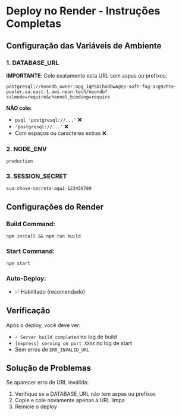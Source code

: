 # Deploy no Render - Instruções Completas

## Configuração das Variáveis de Ambiente

### 1. DATABASE_URL
**IMPORTANTE**: Cole exatamente esta URL sem aspas ou prefixos:

```
postgresql://neondb_owner:npg_IqP5Diho0bwA@ep-soft-fog-acg92hte-pooler.sa-east-1.aws.neon.tech/neondb?sslmode=require&channel_binding=require
```

**NÃO cole:**
- `psql 'postgresql://...'` ❌
- `'postgresql://...'` ❌
- Com espaços ou caracteres extras ❌

### 2. NODE_ENV
```
production
```

### 3. SESSION_SECRET
```
sua-chave-secreta-aqui-123456789
```

## Configurações do Render

### Build Command:
```
npm install && npm run build
```

### Start Command:
```
npm start
```

### Auto-Deploy:
- ✅ Habilitado (recomendado)

## Verificação

Após o deploy, você deve ver:
- `✓ Server build completed` no log de build
- `[express] serving on port XXXX` no log de start
- Sem erros de `ERR_INVALID_URL`

## Solução de Problemas

Se aparecer erro de URL inválida:
1. Verifique se a DATABASE_URL não tem aspas ou prefixos
2. Copie e cole novamente apenas a URL limpa
3. Reinicie o deploy
